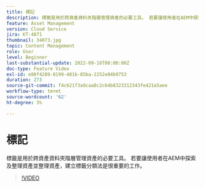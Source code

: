 ```yaml
---
title: 標記
description: 標籤是用於跨資產資料夾階層管理資產的必要工具。 若要讓使用者在AEM中探索及整理資產並整理資產，建立標籤分類法是很重要的工作。
feature: Asset Management
version: Cloud Service
jira: KT-4871
thumbnail: 34073.jpg
topic: Content Management
role: User
level: Beginner
last-substantial-update: 2022-09-16T00:00:00Z
doc-type: Feature Video
exl-id: e80f4289-8199-481b-85ba-2252e84b9753
duration: 273
source-git-commit: f4c621f3a9caa8c2c64b8323312343fe421a5aee
workflow-type: tm+mt
source-wordcount: '62'
ht-degree: 3%

---
```


# 標記

標籤是用於跨資產資料夾階層管理資產的必要工具。 若要讓使用者在AEM中探索及整理資產並整理資產，建立標籤分類法是很重要的工作。

>[!VIDEO](https://video.tv.adobe.com/v/34073?quality=12&learn=on)
